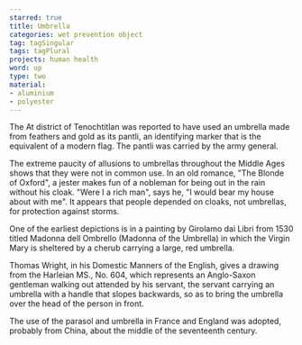 ```yaml
---
starred: true
title: Umbrella
categories: wet prevention object
tag: tagSingular
tags: tagPlural
projects: human health
word: up
type: two
material:
- aluminium
- polyester
---
```


The At district of Tenochtitlan was reported to have used an umbrella made from
feathers and gold as its pantli, an identifying marker that is the equivalent
of a modern flag. The pantli was carried by the army general.

The extreme paucity of allusions to umbrellas throughout the Middle Ages shows
that they were not in common use. In an old romance, "The Blonde of Oxford", a
jester makes fun of a nobleman for being out in the rain without his cloak.
"Were I a rich man", says he, "I would bear my house about with me". It appears
that people depended on cloaks, not umbrellas, for protection against storms.

One of the earliest depictions is in a painting by Girolamo dai Libri from 1530
titled Madonna dell Ombrello (Madonna of the Umbrella) in which the Virgin Mary
is sheltered by a cherub carrying a large, red umbrella.

Thomas Wright, in his Domestic Manners of the English, gives a drawing from the
Harleian MS., No. 604, which represents an Anglo-Saxon gentleman walking out
attended by his servant, the servant carrying an umbrella with a handle that
slopes backwards, so as to bring the umbrella over the head of the person in
front.

The use of the parasol and umbrella in France and England was adopted, probably
from China, about the middle of the seventeenth century.
